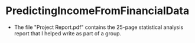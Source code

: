 # PredictingIncomeFromFinancialData
- The file "Project Report.pdf" contains the 25-page statistical analysis report that I helped write as part of a group.

